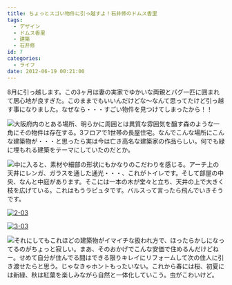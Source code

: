 ```yaml
---
title: ちょっとスゴい物件に引っ越すよ！石井修のドムス香里
tags:
  - デザイン
  - ドムス香里
  - 建築
  - 石井修
id: 7
categories:
  - ライフ
date: 2012-06-19 00:21:00
---
```


8月に引っ越します。この3ヶ月は妻の実家でゆかいな両親とパグ一匹に囲まれて居心地が良すぎた。このままでもいいんだけどな〜なんて思ってたけど引っ越す事になりました。なぜなら・・・すごい物件を見つけてしまったから！！

![](http://1.bp.blogspot.com/-2DG1MMpBbgc/T989eWvOUaI/AAAAAAAAANk/tHtL6qxEnYs/s1600/0.jpg)大阪府内のとある場所、明らかに周囲とは異質な雰囲気を醸す森のような一角にその物件は存在する。3フロアで1世帯の長屋住宅。なんでこんな場所にこんな建築物が・・・と思ったら実は今は亡き高名な建築家の作品らしい。何でも緑に埋もれる建築をテーマにしていたのだとか。

![](http://3.bp.blogspot.com/-YPvs27FTkrk/T98945s2kqI/AAAAAAAAANw/ojrD2my24sk/s1600/1-02.jpg)中に入ると、素材や細部の形状にもかなりのこだわりを感じる。アーチ上の天井にレンガ、ガラスを通した通光・・・、これがトイレです。そして部屋の中央、なんと中庭があります。そこには一本の木が堂々と立ち、天井の上で大きく枝を広げている。これはもうラピュタです。バルスって言ったら飛んでいきそうです。

[![2-03](http://mountainboy.boo.jp/wordpress/wp-content/uploads/2013/11/2-03-1024x761.jpg)](http://mountainboy.boo.jp/wordpress/wp-content/uploads/2013/11/2-03.jpg)

[![3-03](http://mountainboy.boo.jp/wordpress/wp-content/uploads/2013/11/3-03-1024x761.jpg)](http://mountainboy.boo.jp/wordpress/wp-content/uploads/2013/11/3-03.jpg)

![](http://3.bp.blogspot.com/-5eg9lNa0zyo/T98-53AWfjI/AAAAAAAAAOU/T87L-UNRuVI/s1600/DSC05865.JPG)それにしてもこれほどの建築物がイマイチな扱われ方で、ほったらかしになってるのがちょっと寂しい。まあ、そのおかげでこんな安価で住めるんだけどねー。せめて自分が住んでる間はできる限りキレイにリフォームして次の住人に引き渡せたらと思う。じゃなきゃホントもったいない。これから春には桜、初夏には新緑、秋は紅葉を楽しみながら自然と一体化していこう。虫がこわいけど。